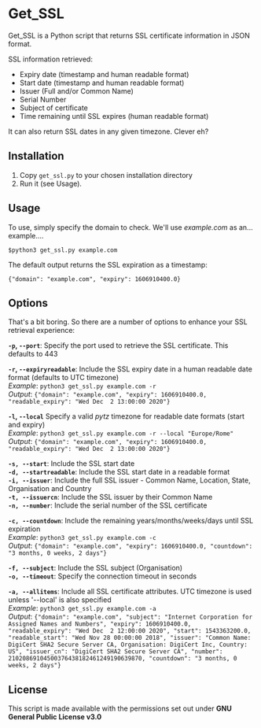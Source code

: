 
# Get_SSL

Get_SSL is a Python script that returns SSL certificate information in JSON format. 

SSL information retrieved:

* Expiry date (timestamp and human readable format)
* Start date (timestamp and human readable format)
* Issuer (Full and/or Common Name)
* Serial Number
* Subject of certificate
* Time remaining until SSL expires (human readable format)

It can also return SSL dates in any given timezone. Clever eh?

## Installation

1. Copy `get_ssl.py` to your chosen installation directory
2. Run it (see Usage).

## Usage

To use, simply specify the domain to check. We'll use *example.com* as an... example.... 

`$python3 get_ssl.py example.com`

The default output returns the SSL expiration as a timestamp:

`{"domain": "example.com", "expiry": 1606910400.0}`

## Options

That's a bit boring. So there are a number of options to enhance your SSL retrieval experience:

**`-p`, `--port`**: Specify the port used to retrieve the SSL certificate. This defaults to 443

**`-r`, `--expiryreadable`**:  Include the SSL expiry date in a human readable date format (defaults to UTC timezone)  
*Example*: `python3 get_ssl.py example.com -r`  
*Output*: `{"domain": "example.com", "expiry": 1606910400.0, "readable_expiry": "Wed Dec  2 13:00:00 2020"}`  

**`-l`, `--local`** Specify a valid *pytz* timezone for readable date formats (start and expiry)  
*Example*: `python3 get_ssl.py example.com -r --local "Europe/Rome"`  
*Output*: `{"domain": "example.com", "expiry": 1606910400.0, "readable_expiry": "Wed Dec  2 13:00:00 2020"}`  

**`-s, --start`**: Include the SSL start date  
**`-d, --startreadable`**:   Include the SSL start date in a readable format  
**`-i, --issuer`**: Include the full SSL issuer - Common Name, Location, State, Organisation and Country  
**`-t, --issuercn`**: Include the SSL issuer by their Common Name  
**`-n, --number`**: Include the serial number of the SSL certificate  

**`-c, --countdown`**: Include the remaining years/months/weeks/days until SSL expiration  
*Example*: `python3 get_ssl.py example.com -c`  
*Output*: `{"domain": "example.com", "expiry": 1606910400.0, "countdown": "3 months, 0 weeks, 2 days"} `  

**`-f, --subject`**: Include the SSL subject (Organisation)  
**`-o, --timeout`**: Specify the connection timeout in seconds  

**`-a, --allitems`**: Include all SSL certificate attributes. UTC timezone is used unless '--local' is also specified  
*Example*: `python3 get_ssl.py example.com -a`  
*Output*: `{"domain": "example.com", "subject": "Internet Corporation for Assigned Names and Numbers", "expiry": 1606910400.0, "readable_expiry": "Wed Dec  2 12:00:00 2020", "start": 1543363200.0, "readable_start": "Wed Nov 28 00:00:00 2018", "issuer": "Common Name: DigiCert SHA2 Secure Server CA, Organisation: DigiCert Inc, Country: US", "issuer_cn": "DigiCert SHA2 Secure Server CA", "number": 21020869104500376438182461249190639870, "countdown": "3 months, 0 weeks, 2 days"}`  

## License
This script is made available with the permissions set out under **GNU General Public License v3.0**